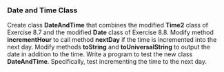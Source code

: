 ### Date and Time Class

Create class **DateAndTime** that combines the modified **Time2** class of
Exercise 8.7 and the modified **Date** class of Exercise 8.8. Modify method **incrementHour** to call
method **nextDay** if the time is incremented into the next day. Modify methods **toString** and **toUniversalString**
to output the date in addition to the time. Write a program to test the new class **DateAndTime**. 
Specifically, test incrementing the time to the next day.